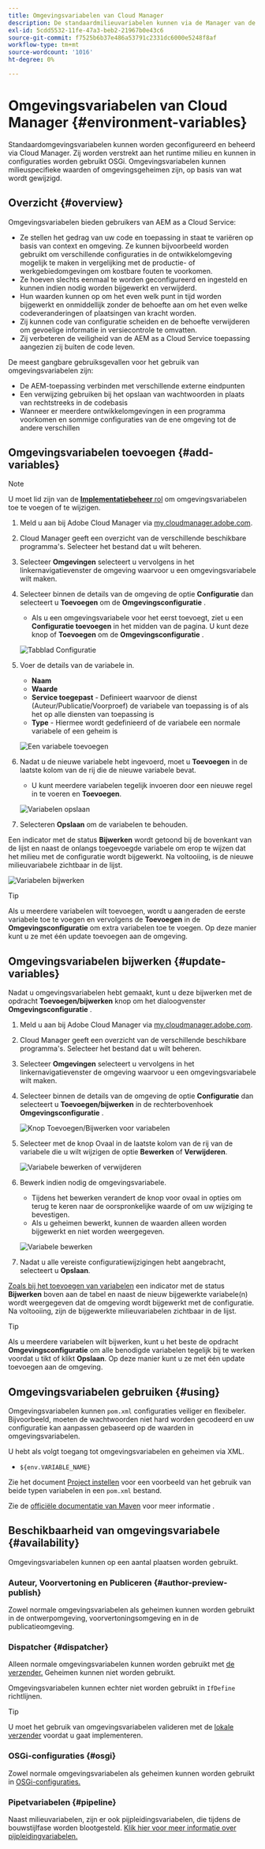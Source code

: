 ```yaml
---
title: Omgevingsvariabelen van Cloud Manager
description: De standaardmilieuvariabelen kunnen via de Manager van de Wolk worden gevormd en worden beheerd en aan het runtime milieu worden verstrekt, dat in configuratie OSGi moet worden gebruikt.
exl-id: 5cdd5532-11fe-47a3-beb2-21967b0e43c6
source-git-commit: f7525b6b37e486a53791c2331dc6000e5248f8af
workflow-type: tm+mt
source-wordcount: '1016'
ht-degree: 0%

---
```



# Omgevingsvariabelen van Cloud Manager {#environment-variables}

Standaardomgevingsvariabelen kunnen worden geconfigureerd en beheerd via Cloud Manager. Zij worden verstrekt aan het runtime milieu en kunnen in configuraties worden gebruikt OSGi. Omgevingsvariabelen kunnen milieuspecifieke waarden of omgevingsgeheimen zijn, op basis van wat wordt gewijzigd.

## Overzicht {#overview}

Omgevingsvariabelen bieden gebruikers van AEM as a Cloud Service:

* Ze stellen het gedrag van uw code en toepassing in staat te variëren op basis van context en omgeving. Ze kunnen bijvoorbeeld worden gebruikt om verschillende configuraties in de ontwikkelomgeving mogelijk te maken in vergelijking met de productie- of werkgebiedomgevingen om kostbare fouten te voorkomen.
* Ze hoeven slechts eenmaal te worden geconfigureerd en ingesteld en kunnen indien nodig worden bijgewerkt en verwijderd.
* Hun waarden kunnen op om het even welk punt in tijd worden bijgewerkt en onmiddellijk zonder de behoefte aan om het even welke codeveranderingen of plaatsingen van kracht worden.
* Zij kunnen code van configuratie scheiden en de behoefte verwijderen om gevoelige informatie in versiecontrole te omvatten.
* Zij verbeteren de veiligheid van de AEM as a Cloud Service toepassing aangezien zij buiten de code leven.

De meest gangbare gebruiksgevallen voor het gebruik van omgevingsvariabelen zijn:

* De AEM-toepassing verbinden met verschillende externe eindpunten
* Een verwijzing gebruiken bij het opslaan van wachtwoorden in plaats van rechtstreeks in de codebasis
* Wanneer er meerdere ontwikkelomgevingen in een programma voorkomen en sommige configuraties van de ene omgeving tot de andere verschillen

## Omgevingsvariabelen toevoegen {#add-variables}

>[!NOTE]
>
>U moet lid zijn van de [**Implementatiebeheer** rol](/help/onboarding/cloud-manager-introduction.md#role-based-premissions) om omgevingsvariabelen toe te voegen of te wijzigen.

1. Meld u aan bij Adobe Cloud Manager via [my.cloudmanager.adobe.com](https://my.cloudmanager.adobe.com/).
1. Cloud Manager geeft een overzicht van de verschillende beschikbare programma&#39;s. Selecteer het bestand dat u wilt beheren.
1. Selecteer **Omgevingen** selecteert u vervolgens in het linkernavigatievenster de omgeving waarvoor u een omgevingsvariabele wilt maken.
1. Selecteer binnen de details van de omgeving de optie **Configuratie** dan selecteert u **Toevoegen** om de **Omgevingsconfiguratie** .
   * Als u een omgevingsvariabele voor het eerst toevoegt, ziet u een **Configuratie toevoegen** in het midden van de pagina. U kunt deze knop of **Toevoegen** om de **Omgevingsconfiguratie** .

   ![Tabblad Configuratie](assets/configuration-tab.png)

1. Voer de details van de variabele in.
   * **Naam**
   * **Waarde**
   * **Service toegepast** - Definieert waarvoor de dienst (Auteur/Publicatie/Voorproef) de variabele van toepassing is of als het op alle diensten van toepassing is
   * **Type** - Hiermee wordt gedefinieerd of de variabele een normale variabele of een geheim is

   ![Een variabele toevoegen](assets/add-variable.png)

1. Nadat u de nieuwe variabele hebt ingevoerd, moet u **Toevoegen** in de laatste kolom van de rij die de nieuwe variabele bevat.
   * U kunt meerdere variabelen tegelijk invoeren door een nieuwe regel in te voeren en **Toevoegen**.

   ![Variabelen opslaan](assets/save-variables.png)

1. Selecteren **Opslaan** om de variabelen te behouden.

Een indicator met de status **Bijwerken** wordt getoond bij de bovenkant van de lijst en naast de onlangs toegevoegde variabele om erop te wijzen dat het milieu met de configuratie wordt bijgewerkt. Na voltooiing, is de nieuwe milieuvariabele zichtbaar in de lijst.

![Variabelen bijwerken](assets/updating-variables.png)

>[!TIP]
>
>Als u meerdere variabelen wilt toevoegen, wordt u aangeraden de eerste variabele toe te voegen en vervolgens de **Toevoegen** in de **Omgevingsconfiguratie** om extra variabelen toe te voegen. Op deze manier kunt u ze met één update toevoegen aan de omgeving.

## Omgevingsvariabelen bijwerken {#update-variables}

Nadat u omgevingsvariabelen hebt gemaakt, kunt u deze bijwerken met de opdracht **Toevoegen/bijwerken** knop om het dialoogvenster **Omgevingsconfiguratie** .

1. Meld u aan bij Adobe Cloud Manager via [my.cloudmanager.adobe.com](https://my.cloudmanager.adobe.com/).
1. Cloud Manager geeft een overzicht van de verschillende beschikbare programma&#39;s. Selecteer het bestand dat u wilt beheren.
1. Selecteer **Omgevingen** selecteert u vervolgens in het linkernavigatievenster de omgeving waarvoor u een omgevingsvariabele wilt maken.
1. Selecteer binnen de details van de omgeving de optie **Configuratie** dan selecteert u **Toevoegen/bijwerken** in de rechterbovenhoek **Omgevingsconfiguratie** .

   ![Knop Toevoegen/Bijwerken voor variabelen](assets/add-update-variables.png)

1. Selecteer met de knop Ovaal in de laatste kolom van de rij van de variabele die u wilt wijzigen de optie **Bewerken** of **Verwijderen**.

   ![Variabele bewerken of verwijderen](assets/edit-delete-variable.png)

1. Bewerk indien nodig de omgevingsvariabele.
   * Tijdens het bewerken verandert de knop voor ovaal in opties om terug te keren naar de oorspronkelijke waarde of om uw wijziging te bevestigen.
   * Als u geheimen bewerkt, kunnen de waarden alleen worden bijgewerkt en niet worden weergegeven.

   ![Variabele bewerken](assets/edit-variable.png)

1. Nadat u alle vereiste configuratiewijzigingen hebt aangebracht, selecteert u **Opslaan**.

[Zoals bij het toevoegen van variabelen](#add-variables) een indicator met de status **Bijwerken** boven aan de tabel en naast de nieuw bijgewerkte variabele(n) wordt weergegeven dat de omgeving wordt bijgewerkt met de configuratie. Na voltooiing, zijn de bijgewerkte milieuvariabelen zichtbaar in de lijst.

>[!TIP]
>
>Als u meerdere variabelen wilt bijwerken, kunt u het beste de opdracht **Omgevingsconfiguratie** om alle benodigde variabelen tegelijk bij te werken voordat u tikt of klikt **Opslaan**. Op deze manier kunt u ze met één update toevoegen aan de omgeving.

## Omgevingsvariabelen gebruiken {#using}

Omgevingsvariabelen kunnen `pom.xml` configuraties veiliger en flexibeler. Bijvoorbeeld, moeten de wachtwoorden niet hard worden gecodeerd en uw configuratie kan aanpassen gebaseerd op de waarden in omgevingsvariabelen.

U hebt als volgt toegang tot omgevingsvariabelen en geheimen via XML.

* `${env.VARIABLE_NAME}`

Zie het document [Project instellen](/help/implementing/cloud-manager/getting-access-to-aem-in-cloud/setting-up-project.md#password-protected-maven-repository-support-password-protected-maven-repositories) voor een voorbeeld van het gebruik van beide typen variabelen in een `pom.xml` bestand.

Zie de [officiële documentatie van Maven](https://maven.apache.org/settings.html#quick-overview) voor meer informatie .

## Beschikbaarheid van omgevingsvariabele {#availability}

Omgevingsvariabelen kunnen op een aantal plaatsen worden gebruikt.

### Auteur, Voorvertoning en Publiceren {#author-preview-publish}

Zowel normale omgevingsvariabelen als geheimen kunnen worden gebruikt in de ontwerpomgeving, voorvertoningsomgeving en in de publicatieomgeving.

### Dispatcher {#dispatcher}

Alleen normale omgevingsvariabelen kunnen worden gebruikt met [de verzender.](https://experienceleague.adobe.com/docs/experience-manager-dispatcher/using/dispatcher.html) Geheimen kunnen niet worden gebruikt.

Omgevingsvariabelen kunnen echter niet worden gebruikt in `IfDefine` richtlijnen.

>[!TIP]
>
>U moet het gebruik van omgevingsvariabelen valideren met de [lokale verzender](https://experienceleague.adobe.com/docs/experience-manager-learn/cloud-service/local-development-environment-set-up/dispatcher-tools.html) voordat u gaat implementeren.

### OSGi-configuraties {#osgi}

Zowel normale omgevingsvariabelen als geheimen kunnen worden gebruikt in [OSGi-configuraties.](/help/implementing/deploying/configuring-osgi.md)

### Pipetvariabelen {#pipeline}

Naast milieuvariabelen, zijn er ook pijpleidingsvariabelen, die tijdens de bouwstijlfase worden blootgesteld. [Klik hier voor meer informatie over pijpleidingvariabelen.](/help/implementing/cloud-manager/getting-access-to-aem-in-cloud/build-environment-details.md#pipeline-variables)
